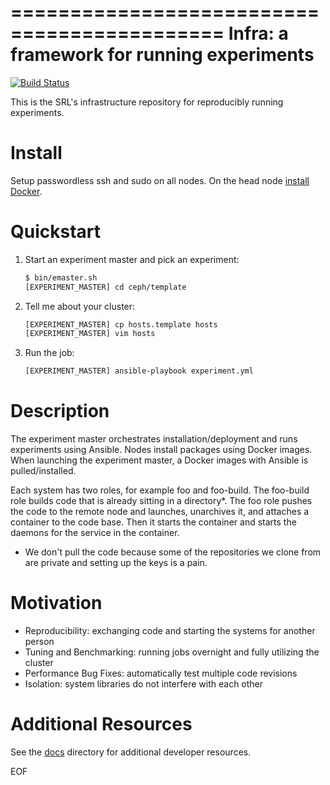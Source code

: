 ============================================
Infra: a framework for running experiments
============================================

[![Build Status](https://travis-ci.org/systemslab/infra.svg?branch=master)](https://travis-ci.org/systemslab/infra)

This is the SRL's infrastructure repository for reproducibly running experiments.

Install
======

Setup passwordless ssh and sudo on all nodes. On the head node [install Docker](https://docs.docker.com/engine/installation/).

Quickstart
==========

1. Start an experiment master and pick an experiment:

   ```bash
   $ bin/emaster.sh
   [EXPERIMENT_MASTER] cd ceph/template
   ```

2. Tell me about your cluster:

   ```bash
   [EXPERIMENT_MASTER] cp hosts.template hosts
   [EXPERIMENT_MASTER] vim hosts
   ```

3. Run the job:

    ```bash
    [EXPERIMENT_MASTER] ansible-playbook experiment.yml
     ```

Description
===========

The experiment master orchestrates installation/deployment and runs experiments using Ansible. Nodes install packages using Docker images. When launching the experiment master, a Docker images with Ansible is pulled/installed. 

Each system has two roles, for example foo and foo-build. The foo-build role builds code that is already sitting in a directory*. The foo role pushes the code to the remote node and launches, unarchives it, and attaches a container to the code base. Then it starts the container and starts the daemons for the service in the container.

* We don't pull the code because some of the repositories we clone from are private and setting up the keys is a pain.

Motivation
==========

- Reproducibility: exchanging code and starting the systems for another person
- Tuning and Benchmarking: running jobs overnight and fully utilizing the cluster
- Performance Bug Fixes: automatically test multiple code revisions
- Isolation: system libraries do not interfere with each other

Additional Resources
====================

See the [docs](docs) directory for additional developer resources.

EOF
